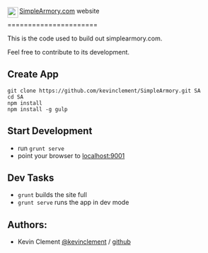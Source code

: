 
<img src="https://github.com/kevinclement/SimpleArmory/blob/master/app/images/shield.png?raw=true" align="left" height="24" width="24" >[SimpleArmory.com](SimpleArmory.com) website

======================

This is the code used to build out simplearmory.com.  

Feel free to contribute to its development.

## Create App

```shell
git clone https://github.com/kevinclement/SimpleArmory.git SA
cd SA
npm install
npm install -g gulp
```

## Start Development

- run `grunt serve`
- point your browser to [localhost:9001](http://localhost:9001)

## Dev Tasks

- `grunt` builds the site full
- `grunt serve` runs the app in dev mode

Authors:
-------

  * Kevin Clement [@kevinclement](https://twitter.com/kevinclement) / [github](https://github.com/kevinclement)


  